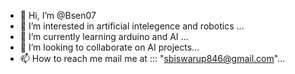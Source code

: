 - 👋 Hi, I’m @Bsen07
- 👀 I’m interested in artificial intelegence and robotics ...
- 🌱 I’m currently learning arduino and AI ...
- 💞️ I’m looking to collaborate on AI projects...
- 📫 How to reach me mail me at ::: "sbiswarup846@gmail.com"...

<!---
Bsen07/Bsen07 is a ✨ special ✨ repository because its `README.md` (this file) appears on your GitHub profile.
You can click the Preview link to take a look at your changes.
--->
